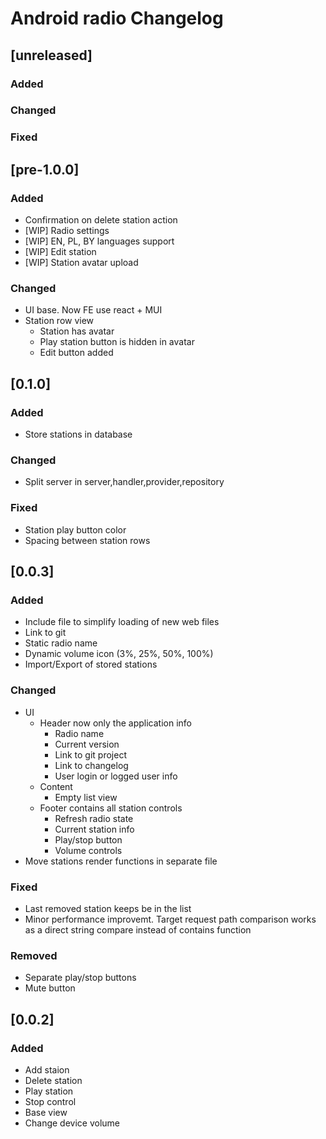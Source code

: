 # Android radio Changelog

## [unreleased]

### Added

### Changed

### Fixed

## [pre-1.0.0]

### Added
* Confirmation on delete station action
* [WIP] Radio settings
* [WIP] EN, PL, BY languages support
* [WIP] Edit station
* [WIP] Station avatar upload

### Changed
* UI base. Now FE use react + MUI
* Station row view
  * Station has avatar
  * Play station button is hidden in avatar
  * Edit button added

## [0.1.0]

### Added
* Store stations in database

### Changed
* Split server in server,handler,provider,repository

### Fixed
* Station play button color
* Spacing between station rows

## [0.0.3]

### Added
* Include file to simplify loading of new web files
* Link to git
* Static radio name
* Dynamic volume icon (3%, 25%, 50%, 100%)
* Import/Export of stored stations

### Changed
* UI
  * Header now only the application info
    * Radio name
    * Current version
    * Link to git project
    * Link to changelog
    * User login or logged user info
  * Content
    * Empty list view
  * Footer contains all station controls
    * Refresh radio state
    * Current station info
    * Play/stop button
    * Volume controls
* Move stations render functions in separate file

### Fixed
* Last removed station keeps be in the list
* Minor performance improvemt. Target request path comparison works as a direct string compare instead of contains function

### Removed
* Separate play/stop buttons
* Mute button

## [0.0.2]

### Added
* Add staion
* Delete station
* Play station
* Stop control
* Base view
* Change device volume

